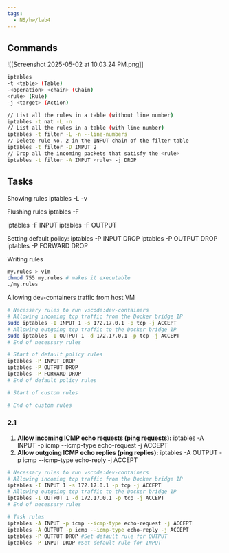 ```yaml
---
tags:
  - NS/hw/lab4
---
```

## Commands

![[Screenshot 2025-05-02 at 10.03.24 PM.png]]

```bash
iptables 
-t <table> (Table)
-<operation> <chain> (Chain)
<rule> (Rule)
-j <target> (Action)
```

```bash
// List all the rules in a table (without line number)
iptables -t nat -L -n
// List all the rules in a table (with line number)
iptables -t filter -L -n --line-numbers
// Delete rule No. 2 in the INPUT chain of the filter table
iptables -t filter -D INPUT 2
// Drop all the incoming packets that satisfy the <rule>
iptables -t filter -A INPUT <rule> -j DROP
```
## Tasks
Showing rules
iptables -L -v

Flushing rules
iptables -F

iptables -F INPUT
iptables -F OUTPUT

Setting default policy:
iptables -P INPUT DROP
iptables -P OUTPUT DROP
iptables -P FORWARD DROP

Writing rules

``` bash
my.rules > vim
chmod 755 my.rules # makes it executable
./my.rules
```

Allowing dev-containers traffic from host VM
```bash
# Necessary rules to run vscode:dev-containers 
# Allowing incoming tcp traffic from the Docker bridge IP
sudo iptables -I INPUT 1 -s 172.17.0.1 -p tcp -j ACCEPT
# Allowing outgoing tcp traffic to the Docker bridge IP 
sudo iptables -I OUTPUT 1 -d 172.17.0.1 -p tcp -j ACCEPT
# End of necessary rules

# Start of default policy rules
iptables -P INPUT DROP
iptables -P OUTPUT DROP
iptables -P FORWARD DROP
# End of default policy rules

# Start of custom rules

# End of custom rules
```

### 2.1
1. **Allow incoming ICMP echo requests (ping requests):**
iptables -A INPUT -p icmp --icmp-type echo-request -j ACCEPT
 2. **Allow outgoing ICMP echo replies (ping replies):**
iptables -A OUTPUT -p icmp --icmp-type echo-reply -j ACCEPT


```bash
# Necessary rules to run vscode:dev-containers 
# Allowing incoming tcp traffic from the Docker bridge IP
iptables -I INPUT 1 -s 172.17.0.1 -p tcp -j ACCEPT
# Allowing outgoing tcp traffic to the Docker bridge IP 
iptables -I OUTPUT 1 -d 172.17.0.1 -p tcp -j ACCEPT
# End of necessary rules

# Task rules
iptables -A INPUT -p icmp --icmp-type echo-request -j ACCEPT
iptables -A OUTPUT -p icmp --icmp-type echo-reply -j ACCEPT
iptables -P OUTPUT DROP #Set default rule for OUTPUT
iptables -P INPUT DROP #Set default rule for INPUT
```
